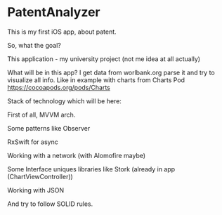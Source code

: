 # PatentAnalyzer
This is my first iOS app, about patent. 

So, what the goal?

This application - my university project (not me idea at all actually)

What will be in this app?
I get data from worlbank.org parse it and try to visualize all info.
Like in example with charts from Charts Pod https://cocoapods.org/pods/Charts

Stack of technology which will be here:
  
  First of all, MVVM arch.
  
  Some patterns like Observer
  
  RxSwift for async 
  
  Working with a network (with Alomofire maybe)
  
  Some Interface uniques libraries like Stork (already in app (ChartViewController))
  
  Working with JSON
  
  And try to follow SOLID rules.
  


